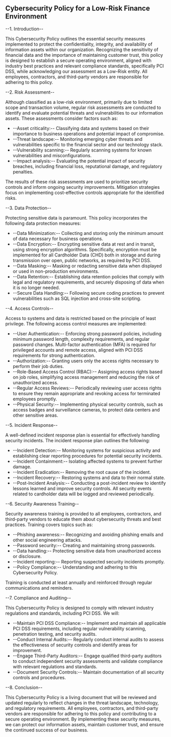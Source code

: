 ## Cybersecurity Policy for a Low-Risk Finance Environment

--1. Introduction--

This Cybersecurity Policy outlines the essential security measures implemented to protect the confidentiality, integrity, and availability of information assets within our organization. Recognizing the sensitivity of financial data and the importance of maintaining customer trust, this policy is designed to establish a secure operating environment, aligned with industry best practices and relevant compliance standards, specifically PCI DSS, while acknowledging our assessment as a Low-Risk entity. All employees, contractors, and third-party vendors are responsible for adhering to this policy.

--2. Risk Assessment--

Although classified as a low-risk environment, primarily due to limited scope and transaction volume, regular risk assessments are conducted to identify and evaluate potential threats and vulnerabilities to our information assets. These assessments consider factors such as:

-   --Asset criticality:-- Classifying data and systems based on their importance to business operations and potential impact of compromise.
-   --Threat landscape:-- Monitoring emerging cyber threats and vulnerabilities specific to the financial sector and our technology stack.
-   --Vulnerability scanning:-- Regularly scanning systems for known vulnerabilities and misconfigurations.
-   --Impact analysis:-- Evaluating the potential impact of security breaches, including financial loss, reputational damage, and regulatory penalties.

The results of these risk assessments are used to prioritize security controls and inform ongoing security improvements. Mitigation strategies focus on implementing cost-effective controls appropriate for the identified risks.

--3. Data Protection--

Protecting sensitive data is paramount. This policy incorporates the following data protection measures:

-   --Data Minimization:-- Collecting and storing only the minimum amount of data necessary for business operations.
-   --Data Encryption:-- Encrypting sensitive data at rest and in transit, using strong encryption algorithms. Specifically, encryption must be implemented for all Cardholder Data (CHD) both in storage and during transmission over open, public networks, as required by PCI DSS.
-   --Data Masking:-- Masking or redacting sensitive data when displayed or used in non-production environments.
-   --Data Retention:-- Establishing data retention policies that comply with legal and regulatory requirements, and securely disposing of data when it is no longer needed.
-   --Secure Data Handling:-- Following secure coding practices to prevent vulnerabilities such as SQL injection and cross-site scripting.

--4. Access Controls--

Access to systems and data is restricted based on the principle of least privilege. The following access control measures are implemented:

-   --User Authentication:-- Enforcing strong password policies, including minimum password length, complexity requirements, and regular password changes. Multi-factor authentication (MFA) is required for privileged accounts and remote access, aligned with PCI DSS requirements for strong authentication.
-   --Authorization:-- Granting users only the access rights necessary to perform their job duties.
-   --Role-Based Access Control (RBAC):-- Assigning access rights based on job roles, simplifying access management and reducing the risk of unauthorized access.
-   --Regular Access Reviews:-- Periodically reviewing user access rights to ensure they remain appropriate and revoking access for terminated employees promptly.
-   --Physical Security:-- Implementing physical security controls, such as access badges and surveillance cameras, to protect data centers and other sensitive areas.

--5. Incident Response--

A well-defined incident response plan is essential for effectively handling security incidents. The incident response plan outlines the following:

-   --Incident Detection:-- Monitoring systems for suspicious activity and establishing clear reporting procedures for potential security incidents.
-   --Incident Containment:-- Isolating affected systems to prevent further damage.
-   --Incident Eradication:-- Removing the root cause of the incident.
-   --Incident Recovery:-- Restoring systems and data to their normal state.
-   --Post-Incident Analysis:-- Conducting a post-incident review to identify lessons learned and improve security controls. All security events related to cardholder data will be logged and reviewed periodically.

--6. Security Awareness Training--

Security awareness training is provided to all employees, contractors, and third-party vendors to educate them about cybersecurity threats and best practices. Training covers topics such as:

-   --Phishing awareness:-- Recognizing and avoiding phishing emails and other social engineering attacks.
-   --Password security:-- Creating and maintaining strong passwords.
-   --Data handling:-- Protecting sensitive data from unauthorized access or disclosure.
-   --Incident reporting:-- Reporting suspected security incidents promptly.
-   --Policy Compliance:-- Understanding and adhering to this Cybersecurity Policy.

Training is conducted at least annually and reinforced through regular communications and reminders.

--7. Compliance and Auditing--

This Cybersecurity Policy is designed to comply with relevant industry regulations and standards, including PCI DSS. We will:

-   --Maintain PCI DSS Compliance:-- Implement and maintain all applicable PCI DSS requirements, including regular vulnerability scanning, penetration testing, and security audits.
-   --Conduct Internal Audits:-- Regularly conduct internal audits to assess the effectiveness of security controls and identify areas for improvement.
-   --Engage Third-Party Auditors:-- Engage qualified third-party auditors to conduct independent security assessments and validate compliance with relevant regulations and standards.
-   --Document Security Controls:-- Maintain documentation of all security controls and procedures.

--8. Conclusion--

This Cybersecurity Policy is a living document that will be reviewed and updated regularly to reflect changes in the threat landscape, technology, and regulatory requirements. All employees, contractors, and third-party vendors are responsible for adhering to this policy and contributing to a secure operating environment. By implementing these security measures, we can protect our information assets, maintain customer trust, and ensure the continued success of our business.
